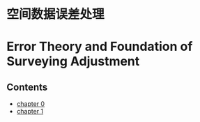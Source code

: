 # 空间数据误差处理
# Error Theory and Foundation of Surveying Adjustment

## Contents
- [chapter 0](0.md)
- [chapter 1](1.md)